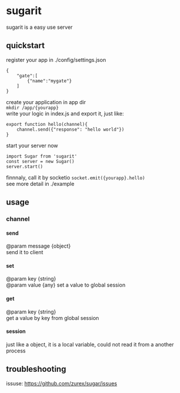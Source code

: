 # sugarit
sugarit is a easy use server
## quickstart
register your app in ./config/settings.json

    {
        "gate":[
            {"name":"mygate"}
        ]
    }
create your application in app dir    
`mkdir /app/{yourapp}`       
write your logic in index.js and export it, just like:

    export function hello(channel){
        channel.send({"response": "hello world"})
    }

start your server now

    import Sugar from 'sugarit'
    const server = new Sugar()
    server.start()

finnnaly, call it by socketio `socket.emit({yourapp}.hello)`      
see more detail in ./example

## usage
### channel
#### send
@param message {object}    
send it to client
#### set
@param key {string}    
@param value {any}
set a value to global session
#### get
@param key {string}      
get a value by key from global session
#### session
just like a object, it is a local variable, could not read it from a another process

## troubleshooting
issuse: https://github.com/zurex/sugar/issues     